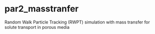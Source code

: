 # par2_masstranfer
Random Walk Particle Tracking  (RWPT) simulation with mass transfer for solute transport in porous media
